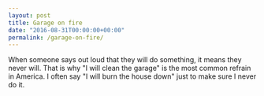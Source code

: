 ```yaml
---
layout: post
title: Garage on fire
date: "2016-08-31T00:00:00+00:00"
permalink: /garage-on-fire/
---
```


When someone says out loud that they will do something, it means they never will. That is why "I will clean the garage" is the most common refrain in America. I often say "I will burn the house down" just to make sure I never do it.
